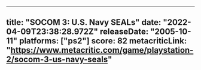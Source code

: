 
---
title: "SOCOM 3: U.S. Navy SEALs"
date: "2022-04-09T23:38:28.972Z"
releaseDate: "2005-10-11"
platforms: ["ps2"]
score: 82
metacriticLink: "https://www.metacritic.com/game/playstation-2/socom-3-us-navy-seals"
---
